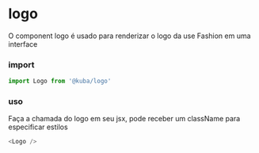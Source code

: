 # logo

O component logo é usado para renderizar o logo da use Fashion em uma interface

### import

```javascript
import Logo from '@kuba/logo'
```

### uso

Faça a chamada do logo em seu jsx, pode receber um className para especificar estilos

```javascript
<Logo />
```


